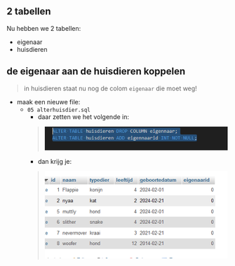 ## 2 tabellen

Nu hebben we 2 tabellen:
- eigenaar
- huisdieren

## de eigenaar aan de huisdieren koppelen

> in huisdieren staat nu nog de colom `eigenaar` 
> die moet weg!

- maak een nieuwe file:
    - `05 alterhuisdier.sql`
        - daar zetten we het volgende in:
        > ![](img/alter.PNG)
        - dan krijg je:
        > ![](img/alterresult.PNG)

